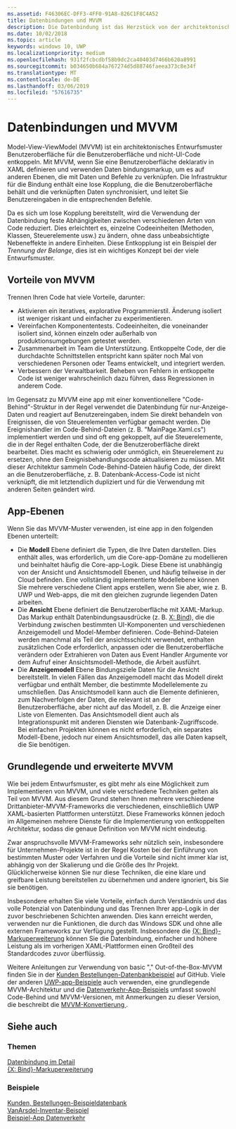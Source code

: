 ```yaml
---
ms.assetid: F46306EC-DFF3-4FF0-91A8-826C1F8C4A52
title: Datenbindungen und MVVM
description: Die Datenbindung ist das Herzstück von der architektonisches Entwurfsmuster von Model-View-ViewModel (MVVM)-Benutzeroberfläche und losen Kopplung zwischen Benutzeroberfläche und nicht-UI-Code ermöglicht.
ms.date: 10/02/2018
ms.topic: article
keywords: windows 10, UWP
ms.localizationpriority: medium
ms.openlocfilehash: 931f2fcbcdbf58b9dc2ca40403d7466b620a8991
ms.sourcegitcommit: b034650b684a767274d5d88746faeea373c8e34f
ms.translationtype: MT
ms.contentlocale: de-DE
ms.lasthandoff: 03/06/2019
ms.locfileid: "57616735"
---
```

# <a name="data-binding-and-mvvm"></a>Datenbindungen und MVVM

Model-View-ViewModel (MVVM) ist ein architektonisches Entwurfsmuster Benutzeroberfläche für die Benutzeroberfläche und nicht-UI-Code entkoppeln. Mit MVVM, wenn Sie eine Benutzeroberfläche deklarativ in XAML definieren und verwenden Daten bindungsmarkup, um es auf anderen Ebenen, die mit Daten und Befehle zu verknüpfen. Die Infrastruktur für die Bindung enthält eine lose Kopplung, die die Benutzeroberfläche behält und die verknüpften Daten synchronisiert, und leitet Sie Benutzereingaben in die entsprechenden Befehle. 

Da es sich um lose Kopplung bereitstellt, wird die Verwendung der Datenbindung feste Abhängigkeiten zwischen verschiedenen Arten von Code reduziert. Dies erleichtert es, einzelne Codeeinheiten (Methoden, Klassen, Steuerelemente usw.) zu ändern, ohne dass unbeabsichtigte Nebeneffekte in andere Einheiten. Diese Entkopplung ist ein Beispiel der *Trennung der Belange*, dies ist ein wichtiges Konzept bei der viele Entwurfsmuster. 

## <a name="benefits-of-mvvm"></a>Vorteile von MVVM

Trennen Ihren Code hat viele Vorteile, darunter:

* Aktivieren ein iteratives, explorative Programmierstil. Änderung isoliert ist weniger riskant und einfacher zu experimentieren.
* Vereinfachen Komponententests. Codeeinheiten, die voneinander isoliert sind, können einzeln oder außerhalb von produktionsumgebungen getestet werden.
* Zusammenarbeit im Team die Unterstützung. Entkoppelte Code, der die durchdachte Schnittstellen entspricht kann später noch Mal von verschiedenen Personen oder Teams entwickelt, und integriert werden.
* Verbessern der Verwaltbarkeit. Beheben von Fehlern in entkoppelte Code ist weniger wahrscheinlich dazu führen, dass Regressionen in anderem Code.

Im Gegensatz zu MVVM eine app mit einer konventionellere "Code-Behind"-Struktur in der Regel verwendet die Datenbindung für nur-Anzeige-Daten und reagiert auf Benutzereingaben, indem Sie direkt behandeln von Ereignissen, die von Steuerelementen verfügbar gemacht werden. Die Ereignishandler im Code-Behind-Dateien (z. B. "MainPage.Xaml.cs") implementiert werden und sind oft eng gekoppelt, auf die Steuerelemente, die in der Regel enthalten Code, der die Benutzeroberfläche direkt bearbeitet. Dies macht es schwierig oder unmöglich, ein Steuerelement zu ersetzen, ohne den Ereignisbehandlungscode aktualisieren zu müssen. Mit dieser Architektur sammeln Code-Behind-Dateien häufig Code, der direkt an die Benutzeroberfläche, z. B. Datenbank-Access-Code ist nicht verknüpft, die mit letztendlich dupliziert und für die Verwendung mit anderen Seiten geändert wird.

## <a name="app-layers"></a>App-Ebenen

Wenn Sie das MVVM-Muster verwenden, ist eine app in den folgenden Ebenen unterteilt:

* Die **Modell** Ebene definiert die Typen, die Ihre Daten darstellen. Dies enthält alles, was erforderlich, um die Core-app-Domäne zu modellieren und beinhaltet häufig die Core-app-Logik. Diese Ebene ist unabhängig von der Ansicht und Ansichtsmodell Ebenen, und häufig teilweise in der Cloud befinden. Eine vollständig implementierte Modellebene können Sie mehrere verschiedene Client apps erstellen, wenn Sie aber, wie z. B. UWP und Web-apps, die mit den gleichen zugrunde liegenden Daten arbeiten.
* Die **Ansicht** Ebene definiert die Benutzeroberfläche mit XAML-Markup. Das Markup enthält Datenbindungsausdrücke (z. B. [X: Bind](https://docs.microsoft.com/windows/uwp/xaml-platform/x-bind-markup-extension)), die die Verbindung zwischen bestimmten UI-Komponenten und verschiedenen Anzeigemodell und Model-Member definieren. Code-Behind-Dateien werden manchmal als Teil der ansichtsschicht verwendet, enthalten zusätzlichen Code erforderlich, anpassen oder die Benutzeroberfläche verändern oder Extrahieren von Daten aus Event Handler Argumente vor dem Aufruf einer Ansichtsmodell-Methode, die Arbeit ausführt. 
* Die **Anzeigemodell** Ebene Bindungsziele Daten für die Ansicht bereitstellt. In vielen Fällen das Anzeigemodell macht das Modell direkt verfügbar und enthält Member, die bestimmte Modellelemente zu umschließen. Das Ansichtsmodell kann auch die Elemente definieren, zum Nachverfolgen der Daten, die relevant ist an der Benutzeroberfläche, aber nicht auf das Modell, z. B. die Anzeige einer Liste von Elementen. Das Ansichtsmodell dient auch als Integrationspunkt mit anderen Diensten wie Datenbank-Zugriffscode. Bei einfachen Projekten können es nicht erforderlich, ein separates Modell-Ebene, jedoch nur einem Ansichtsmodell, das alle Daten kapselt, die Sie benötigen. 

## <a name="basic-and-advanced-mvvm"></a>Grundlegende und erweiterte MVVM

Wie bei jedem Entwurfsmuster, es gibt mehr als eine Möglichkeit zum Implementieren von MVVM, und viele verschiedene Techniken gelten als Teil von MVVM. Aus diesem Grund stehen Ihnen mehrere verschiedene Drittanbieter-MVVM-Frameworks die verschiedenen, einschließlich UWP XAML-basierten Plattformen unterstützt. Diese Frameworks können jedoch im Allgemeinen mehrere Dienste für die Implementierung von entkoppelten Architektur, sodass die genaue Definition von MVVM nicht eindeutig. 

Zwar anspruchsvolle MVVM-Frameworks sehr nützlich sein, insbesondere für Unternehmen-Projekte ist in der Regel Kosten bei der Einführung von bestimmten Muster oder Verfahren und die Vorteile sind nicht immer klar ist, abhängig von der Skalierung und die Größe des Ihr Projekt. Glücklicherweise können Sie nur diese Techniken, die eine klare und greifbare Leistung bereitstellen zu übernehmen und andere ignoriert, bis Sie sie benötigen. 

Insbesondere erhalten Sie viele Vorteile, einfach durch Verständnis und das volle Potenzial von Datenbindung und das Trennen Ihrer app-Logik in der zuvor beschriebenen Schichten anwenden. Dies kann erreicht werden, verwenden nur die Funktionen, die durch das Windows SDK und ohne alle externen Frameworks zur Verfügung gestellt. Insbesondere die [{X: Bind}-Markuperweiterung](https://docs.microsoft.com/windows/uwp/xaml-platform/x-bind-markup-extension) können Sie die Datenbindung, einfacher und höhere Leistung als im vorherigen XAML-Plattformen einen Großteil des Standardcodes zuvor überflüssig.

Weitere Anleitungen zur Verwendung von basic "," Out-of-the-Box-MVVM finden Sie in der [Kunden Bestellungen-Datenbankbeispiel](https://github.com/Microsoft/Windows-appsample-customers-orders-database) auf GitHub. Viele der anderen [UWP-app-Beispiele](https://github.com/Microsoft?q=windows-appsample
) auch verwenden, eine grundlegende MVVM-Architektur und die [Datenverkehr-App-Beispiels](https://github.com/Microsoft/Windows-appsample-trafficapp) umfasst sowohl Code-Behind und MVVM-Versionen, mit Anmerkungen zu dieser Version, die beschreibt die [MVVM-Konvertierung ](https://github.com/Microsoft/Windows-appsample-trafficapp/blob/MVVM/MVVM.md). 

## <a name="see-also"></a>Siehe auch

### <a name="topics"></a>Themen

[Datenbindung im Detail](https://docs.microsoft.com/windows/uwp/data-binding/data-binding-in-depth)  
[{X: Bind}-Markuperweiterung](https://docs.microsoft.com/windows/uwp/xaml-platform/x-bind-markup-extension)  

### <a name="samples"></a>Beispiele

[Kunden, Bestellungen-Beispieldatenbank](https://github.com/Microsoft/Windows-appsample-customers-orders-database)  
[VanArsdel-Inventar-Beispiel](https://github.com/Microsoft/InventorySample)  
[Beispiel-App Datenverkehr](https://github.com/Microsoft/Windows-appsample-trafficapp)  
